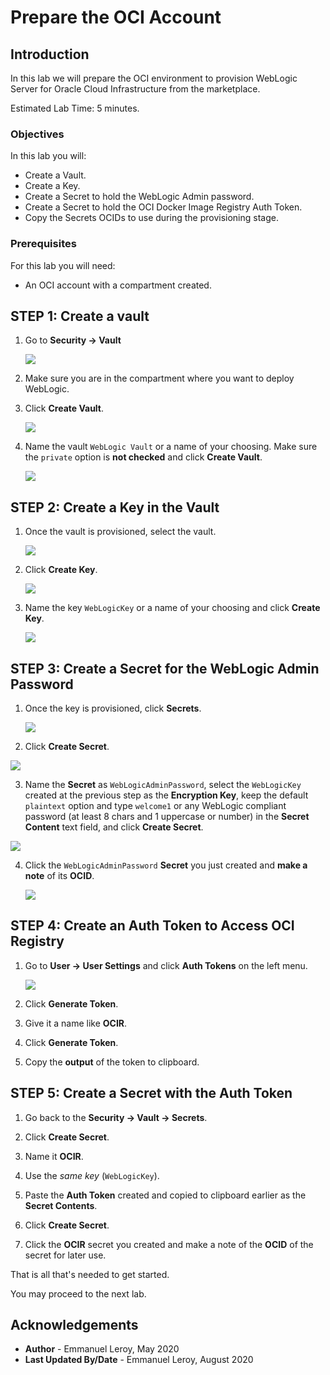 # Prepare the OCI Account

## Introduction

In this lab we will prepare the OCI environment to provision WebLogic Server for Oracle Cloud Infrastructure from the marketplace.

Estimated Lab Time: 5 minutes.

### Objectives

In this lab you will:

- Create a Vault.
- Create a Key.
- Create a Secret to hold the WebLogic Admin password.
- Create a Secret to hold the OCI Docker Image Registry Auth Token.
- Copy the Secrets OCIDs to use during the provisioning stage.

### Prerequisites

For this lab you will need:

- An OCI account with a compartment created.

## **STEP 1:** Create a vault

1. Go to **Security -> Vault**

   ![](./images/prereq-vault1.png)

2. Make sure you are in the compartment where you want to deploy WebLogic.

3. Click **Create Vault**.

   ![](./images/prereq-vault2.png)

4. Name the vault `WebLogic Vault` or a name of your choosing. Make sure the `private` option is **not checked** and click **Create Vault**.

   ![](./images/prereq-vault3.png)

## **STEP 2:** Create a Key in the Vault

1. Once the vault is provisioned, select the vault.

   ![](./images/prereq-vault4.png)

2. Click **Create Key**.

   ![](./images/prereq-key1.png)

3. Name the key `WebLogicKey` or a name of your choosing and click **Create Key**.

   ![](./images/prereq-key2.png)

## **STEP 3:** Create a Secret for the WebLogic Admin Password

1. Once the key is provisioned, click **Secrets**.

   ![](./images/prereq-secret1.png)

2. Click **Create Secret**.

  ![](./images/prereq-secret2.png)

3. Name the **Secret** as `WebLogicAdminPassword`, select the `WebLogicKey` created at the previous step as the **Encryption Key**, keep the default `plaintext` option and type `welcome1` or any WebLogic compliant password (at least 8 chars and 1 uppercase or number) in the **Secret Content** text field, and click **Create Secret**.

  ![](./images/prereq-secret3.png)

4. Click the `WebLogicAdminPassword` **Secret** you just created and **make a note** of its **OCID**.

   ![](./images/prereq-secret4.png)

## **STEP 4:** Create an Auth Token to Access OCI Registry

1. Go to **User -> User Settings** and click **Auth Tokens** on the left menu.

   ![](./images/auth-token.png)

2. Click **Generate Token**.

3. Give it a name like **OCIR**.

4. Click **Generate Token**.

5. Copy the **output** of the token to clipboard.

## **STEP 5:** Create a Secret with the Auth Token

1. Go back to the **Security -> Vault -> Secrets**.

2. Click **Create Secret**.

3. Name it **OCIR**.

4. Use the *same key* (`WebLogicKey`).

5. Paste the **Auth Token** created and copied to clipboard earlier as the **Secret Contents**.

6. Click **Create Secret**.

7. Click the **OCIR** secret you created and make a note of the **OCID** of the secret for later use.

That is all that's needed to get started.

You may proceed to the next lab.

## Acknowledgements

 - **Author** - Emmanuel Leroy, May 2020
 - **Last Updated By/Date** - Emmanuel Leroy, August 2020
